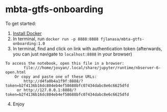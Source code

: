 # mbta-gtfs-onboarding

To get started:
1) [Install Docker](https://docs.docker.com/get-docker/)
2) In terminal, run `docker run -p 8888:8888 fjlanasa/mbta-gtfs-onboarding:1.0`
3) In terminal, find and click on link with authentication token (afterwards, you can just navigate to `localhost:8888` in your browser)
```
To access the notebook, open this file in a browser:
        file:///home/jovyan/.local/share/jupyter/runtime/nbserver-6-open.html
    Or copy and paste one of these URLs:
        http://d4fa0b4a1f9f:8888/?token=b2f4136b16dc804eb4ef58688bfc07434dabc8e6c6625dfd
     or http://127.0.0.1:8888/?token=b2f4136b16dc804eb4ef58688bfc07434dabc8e6c6625dfd
```
4) Enjoy 
